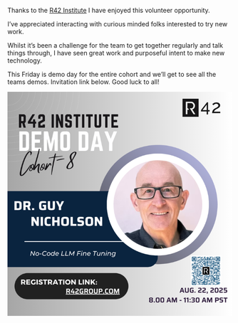 Thanks to the [R42 Institute](https://www.r42institute.com/r42-institute-ai-fellows-program) I have enjoyed this volunteer  opportunity.

I’ve appreciated interacting with curious minded folks interested to try new
work.

Whilst it’s been a challenge for the team to get together regularly and talk
things through, I have seen great work and purposeful intent to make new
technology.

This Friday is demo day for the entire cohort and we’ll get to see all the teams
demos. Invitation link below. Good luck to all!

<img src="images/guy_nicholson_720.png" alt="invitation"/>
